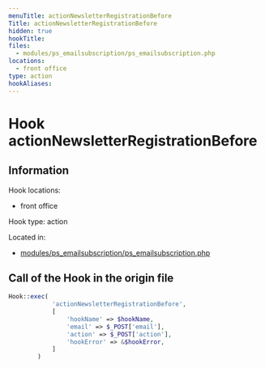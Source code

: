 ```yaml
---
menuTitle: actionNewsletterRegistrationBefore
Title: actionNewsletterRegistrationBefore
hidden: true
hookTitle: 
files:
  - modules/ps_emailsubscription/ps_emailsubscription.php
locations:
  - front office
type: action
hookAliases:
---
```


# Hook actionNewsletterRegistrationBefore

## Information

Hook locations: 
  - front office

Hook type: action

Located in: 
  - [modules/ps_emailsubscription/ps_emailsubscription.php](https://github.com/PrestaShop/PrestaShop/blob/8.0.x/modules/ps_emailsubscription/ps_emailsubscription.php)

## Call of the Hook in the origin file

```php
Hook::exec(
            'actionNewsletterRegistrationBefore',
            [
                'hookName' => $hookName,
                'email' => $_POST['email'],
                'action' => $_POST['action'],
                'hookError' => &$hookError,
            ]
        )
```